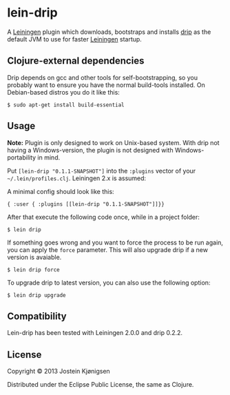 # lein-drip

A [Leiningen](https://github.com/technomancy/leiningen) plugin which downloads, bootstraps and installs
[drip](https://github.com/flatland/drip) as the default JVM to use for faster
[Leiningen](https://github.com/technomancy/leiningen) startup.

## Clojure-external dependencies

Drip depends on gcc and other tools for self-bootstrapping, so you probably
want to ensure you have the normal build-tools installed. On Debian-based
distros you do it like this:

    $ sudo apt-get install build-essential

## Usage

**Note:** Plugin is only designed to work on Unix-based system. With drip not
having a Windows-version, the plugin is not designed with Windows-portability
in mind.

Put `[lein-drip "0.1.1-SNAPSHOT"]` into the `:plugins` vector of your
`~/.lein/profiles.clj`. Leiningen 2.x is assumed:

A minimal config should look like this:

    { :user { :plugins [[lein-drip "0.1.1-SNAPSHOT"]]}}

After that execute the following code once, while in a project folder:

    $ lein drip

If something goes wrong and you want to force the process to be run again, you can apply the `force` parameter.
This will also upgrade drip if a new version is avaiable.

    $ lein drip force

To upgrade drip to latest version, you can also use the following option:

    $ lein drip upgrade

## Compatibility

Lein-drip has been tested with Leiningen 2.0.0 and drip 0.2.2.

## License

Copyright © 2013 Jostein Kjønigsen

Distributed under the Eclipse Public License, the same as Clojure.
